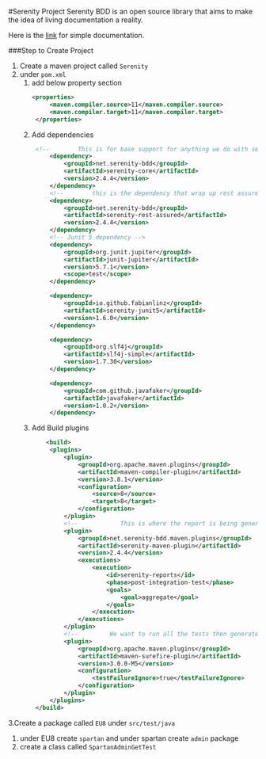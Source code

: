 #Serenity Project
Serenity BDD is an open source library that aims to make the idea of living documentation a reality.

Here is the [link](https://docs.github.com/en/get-started/writing-on-github/getting-started-with-writing-and-formatting-on-github) for simple documentation.

###Step to Create Project
1. Create a maven project called `Serenity`
2. under `pom.xml`
   1. add below property section
      ```xml
      <properties>
           <maven.compiler.source>11</maven.compiler.source>
           <maven.compiler.target>11</maven.compiler.target>
       </properties>
      ```
   2. Add dependencies
      ```xml
       <!--        This is for base support for anything we do with serenity-->
           <dependency>
               <groupId>net.serenity-bdd</groupId>
               <artifactId>serenity-core</artifactId>
               <version>2.4.4</version>
           </dependency>
           <!--        this is the dependency that wrap up rest assured with additional serenity support-->
           <dependency>
               <groupId>net.serenity-bdd</groupId>
               <artifactId>serenity-rest-assured</artifactId>
               <version>2.4.4</version>
           </dependency>
           <!-- Junit 5 dependency -->
           <dependency>
               <groupId>org.junit.jupiter</groupId>
               <artifactId>junit-jupiter</artifactId>
               <version>5.7.1</version>
               <scope>test</scope>
           </dependency>

           <dependency>
               <groupId>io.github.fabianlinz</groupId>
               <artifactId>serenity-junit5</artifactId>
               <version>1.6.0</version>
           </dependency>

           <dependency>
               <groupId>org.slf4j</groupId>
               <artifactId>slf4j-simple</artifactId>
               <version>1.7.30</version>
           </dependency>

           <dependency>
               <groupId>com.github.javafaker</groupId>
               <artifactId>javafaker</artifactId>
               <version>1.0.2</version>
           </dependency>
      ```
   3. Add Build plugins
      ```xml
          <build>
           <plugins>
               <plugin>
                   <groupId>org.apache.maven.plugins</groupId>
                   <artifactId>maven-compiler-plugin</artifactId>
                   <version>3.8.1</version>
                   <configuration>
                       <source>8</source>
                       <target>8</target>
                   </configuration>
               </plugin>
               <!--            This is where the report is being generated after the test run -->
               <plugin>
                   <groupId>net.serenity-bdd.maven.plugins</groupId>
                   <artifactId>serenity-maven-plugin</artifactId>
                   <version>2.4.4</version>
                   <executions>
                       <execution>
                           <id>serenity-reports</id>
                           <phase>post-integration-test</phase>
                           <goals>
                               <goal>aggregate</goal>
                           </goals>
                       </execution>
                   </executions>
               </plugin>
               <!--         We want to run all the tests then generate one report -->
               <plugin>
                   <groupId>org.apache.maven.plugins</groupId>
                   <artifactId>maven-surefire-plugin</artifactId>
                   <version>3.0.0-M5</version>
                   <configuration>
                       <testFailureIgnore>true</testFailureIgnore>
                   </configuration>
               </plugin>
           </plugins>
       </build>
      ```
3.Create a package called `EU8` under `src/test/java`
   1. under EU8 create `spartan` and under spartan create `admin` package
   2. create a class called `SpartanAdminGetTest`
   
   